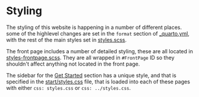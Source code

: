 # Styling

The styling of this website is happening in a number of different places. some of the highlevel changes are set in the `format` section of [_quarto.yml](_quarto.yml), with the rest of the main styles set in [styles.scss](styles.scss).

The front page includes a number of detailed styling, these are all located in [styles-frontpage.scss](styles-frontpage.scss). They are all wrapped in `#FrontPage` ID so they shouldn't affect anything not located in the front page.

The sidebar for the [Get Started](start/) section has a unique style, and that is specified in the [start/styles.css](start/styles.css) file, that is loaded into each of these pages with either `css: styles.css` or `css: ../styles.css`.
